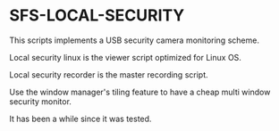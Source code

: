 # SFS-LOCAL-SECURITY
This scripts implements a USB security camera monitoring scheme.

Local security linux is the viewer script optimized for Linux OS.

Local security recorder is the master recording script.

Use the window manager's tiling feature to have a cheap multi window security monitor.

It has been a while since it was tested.

